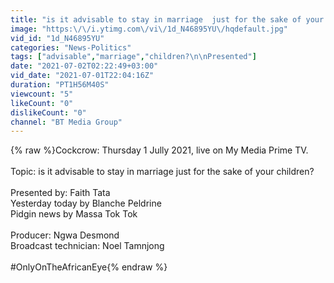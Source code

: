 ```yaml
---
title: "is it advisable to stay in marriage  just for the sake of your children?\n\nPresented by: Faith Tata"
image: "https:\/\/i.ytimg.com\/vi\/1d_N46895YU\/hqdefault.jpg"
vid_id: "1d_N46895YU"
categories: "News-Politics"
tags: ["advisable","marriage","children?\n\nPresented"]
date: "2021-07-02T02:22:49+03:00"
vid_date: "2021-07-01T22:04:16Z"
duration: "PT1H56M40S"
viewcount: "5"
likeCount: "0"
dislikeCount: "0"
channel: "BT Media Group"
---
```

{% raw %}Cockcrow: Thursday 1 Jully 2021, live on My Media Prime TV.<br /><br />Topic: is it advisable to stay in marriage  just for the sake of your children?<br /><br />Presented by: Faith Tata <br />Yesterday today by Blanche Peldrine <br />Pidgin news by Massa Tok Tok<br /><br />Producer: Ngwa Desmond <br />Broadcast technician: Noel Tamnjong<br /> <br />#OnlyOnTheAfricanEye{% endraw %}

